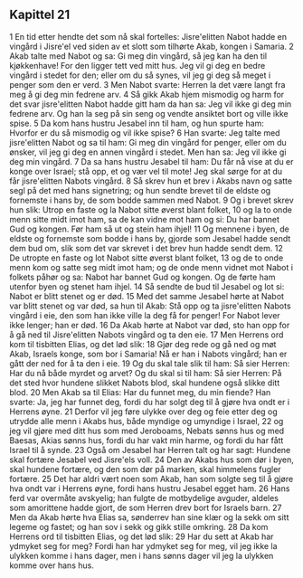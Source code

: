 ## Kapittel 21

1 En tid etter hendte det som nå skal fortelles: Jisre'elitten Nabot hadde en vingård i Jisre'el ved siden av et slott som tilhørte Akab, kongen i Samaria.
2 Akab talte med Nabot og sa: Gi meg din vingård, så jeg kan ha den til kjøkkenhave! For den ligger tett ved mitt hus. Jeg vil gi deg en bedre vingård i stedet for den; eller om du så synes, vil jeg gi deg så meget i penger som den er verd.
3 Men Nabot svarte: Herren la det være langt fra meg å gi deg min fedrene arv.
4 Så gikk Akab hjem mismodig og harm for det svar jisre'elitten Nabot hadde gitt ham da han sa: Jeg vil ikke gi deg min fedrene arv. Og han la seg på sin seng og vendte ansiktet bort og ville ikke spise.
5 Da kom hans hustru Jesabel inn til ham, og hun spurte ham: Hvorfor er du så mismodig og vil ikke spise?
6 Han svarte: Jeg talte med jisre'elitten Nabot og sa til ham: Gi meg din vingård for penger, eller om du ønsker, vil jeg gi deg en annen vingård i stedet. Men han sa: Jeg vil ikke gi deg min vingård.
7 Da sa hans hustru Jesabel til ham: Du får nå vise at du er konge over Israel; stå opp, et og vær vel til mote! Jeg skal sørge for at du får jisre'elitten Nabots vingård.
8 Så skrev hun et brev i Akabs navn og satte segl på det med hans signetring; og hun sendte brevet til de eldste og fornemste i hans by, de som bodde sammen med Nabot.
9 Og i brevet skrev hun slik: Utrop en faste og la Nabot sitte øverst blant folket,
10 og la to onde menn sitte midt imot ham, sa de kan vidne mot ham og si: Du har bannet Gud og kongen. Før ham så ut og stein ham ihjel!
11 Og mennene i byen, de eldste og fornemste som bodde i hans by, gjorde som Jesabel hadde sendt dem bud om, slik som det var skrevet i det brev hun hadde sendt dem.
12 De utropte en faste og lot Nabot sitte øverst blant folket,
13 og de to onde menn kom og satte seg midt imot ham; og de onde menn vidnet mot Nabot i folkets påhør og sa: Nabot har bannet Gud og kongen. Og de førte ham utenfor byen og stenet ham ihjel.
14 Så sendte de bud til Jesabel og lot si: Nabot er blitt stenet og er død.
15 Med det samme Jesabel hørte at Nabot var blitt stenet og var død, sa hun til Akab: Stå opp og ta jisre'elitten Nabots vingård i eie, den som han ikke ville la deg få for penger! For Nabot lever ikke lenger; han er død.
16 Da Akab hørte at Nabot var død, sto han opp for å gå ned til Jisre'elitten Nabots vingård og ta den eie.
17 Men Herrens ord kom til tisbitten Elias, og det lød slik:
18 Gjør deg rede og gå ned og møt Akab, Israels konge, som bor i Samaria! Nå er han i Nabots vingård; han er gått der ned for å ta den i eie.
19 Og du skal tale slik til ham: Så sier Herren: Har du nå både myrdet og arvet? Og du skal si til ham: Så sier Herren: På det sted hvor hundene slikket Nabots blod, skal hundene også slikke ditt blod.
20 Men Akab sa til Elias: Har du funnet meg, du min fiende? Han svarte: Ja, jeg har funnet deg, fordi du har solgt deg til å gjøre hva ondt er i Herrens øyne.
21 Derfor vil jeg føre ulykke over deg og feie etter deg og utrydde alle menn i Akabs hus, både myndige og umyndige i Israel,
22 og jeg vil gjøre med ditt hus som med Jeroboams, Nebats sønns hus og med Baesas, Akias sønns hus, fordi du har vakt min harme, og fordi du har fått Israel til å synde.
23 Også om Jesabel har Herren talt og har sagt: Hundene skal fortære Jesabel ved Jisre'els voll.
24 Den av Akabs hus som dør i byen, skal hundene fortære, og den som dør på marken, skal himmelens fugler fortære.
25 Det har aldri vært noen som Akab, han som solgte seg til å gjøre hva ondt var i Herrens øyne, fordi hans hustru Jesabel egget ham.
26 Hans ferd var overmåte avskyelig; han fulgte de motbydelige avguder, aldeles som amorittene hadde gjort, de som Herren drev bort for Israels barn.
27 Men da Akab hørte hva Elias sa, sønderrev han sine klær og la sekk om sitt legeme og fastet; og han sov i sekk og gikk stille omkring.
28 Da kom Herrens ord til tisbitten Elias, og det lød slik:
29 Har du sett at Akab har ydmyket seg for meg? Fordi han har ydmyket seg for meg, vil jeg ikke la ulykken komme i hans dager, men i hans sønns dager vil jeg la ulykken komme over hans hus.
